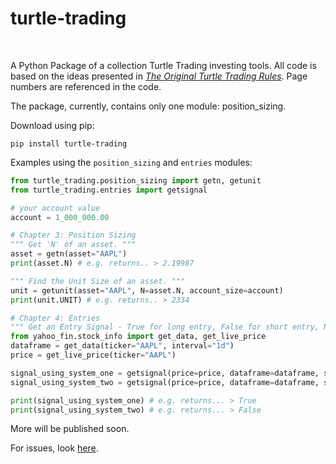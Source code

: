 # turtle-trading
<br>

A Python Package of a collection Turtle Trading investing tools. All code is based on the ideas presented in [_The Original Turtle Trading Rules_](https://oxfordstrat.com/coasdfASD32/uploads/2016/01/turtle-rules.pdf). Page numbers are referenced in the code.

The package, currently, contains only one module: position_sizing.

Download using pip:

```batch
pip install turtle-trading
```

Examples using the `position_sizing` and `entries` modules:

```python
from turtle_trading.position_sizing import getn, getunit
from turtle_trading.entries import getsignal

# your account value
account = 1_000_000.00

# Chapter 3: Position Sizing
""" Get 'N' of an asset. """
asset = getn(asset="AAPL")
print(asset.N) # e.g. returns.. > 2.19987

""" Find the Unit Size of an asset. """
unit = getunit(asset="AAPL", N=asset.N, account_size=account)
print(unit.UNIT) # e.g. returns.. > 2334

# Chapter 4: Entries
""" Get an Entry Signal - True for long entry, False for short entry, None for no entry """
from yahoo_fin.stock_info import get_data, get_live_price
dataframe = get_data(ticker="AAPL", interval="1d")
price = get_live_price(ticker="AAPL")

signal_using_system_one = getsignal(price=price, dataframe=dataframe, system=1) 
signal_using_system_two = getsignal(price=price, dataframe=dataframe, system=2)

print(signal_using_system_one) # e.g. returns... > True
print(signal_using_system_two) # e.g. returns... > False
```

More will be published soon.

For issues, look [here](https://github.com/gabekutner/turtle-trading/blob/main/.github/ISSUE_TEMPLATE.md).